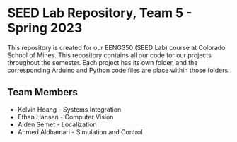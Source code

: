 # SEED Lab Repository, Team 5 - Spring 2023

This repository is created for our EENG350 (SEED Lab) course at Colorado School of Mines. This repository contains all our code for our projects throughout the semester. Each project has its own folder, and the corresponding Arduino and Python code files are place within those folders.

## Team Members
* Kelvin Hoang - Systems Integration
* Ethan Hansen - Computer Vision
* Aiden Semet - Localization
* Ahmed Aldhamari - Simulation and Control
